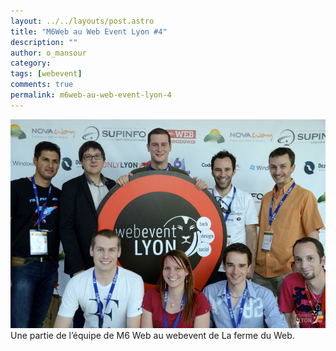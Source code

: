 ```yaml
---
layout: ../../layouts/post.astro
title: "M6Web au Web Event Lyon #4"
description: ""
author: o_mansour
category: 
tags: [webevent]
comments: true  
permalink: m6web-au-web-event-lyon-4
---
```


![Une partie de l’équipe de M6 Web au webevent de La ferme du Web.](../../../../images/posts/m6web-webevent.jpg)
Une partie de l’équipe de M6 Web au webevent de La ferme du Web.


